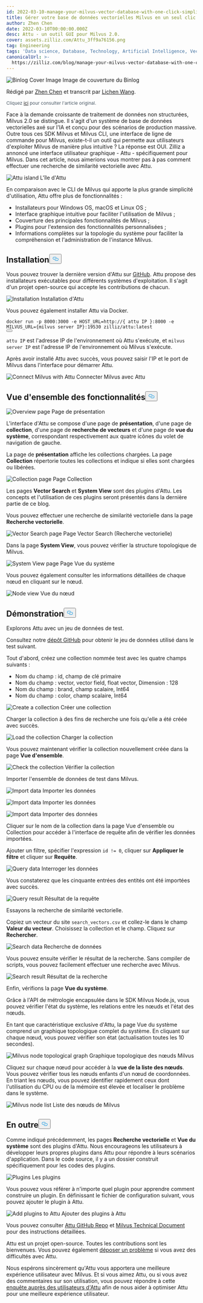 ```yaml
---
id: 2022-03-10-manage-your-milvus-vector-database-with-one-click-simplicity.md
title: Gérer votre base de données vectorielles Milvus en un seul clic
author: Zhen Chen
date: 2022-03-10T00:00:00.000Z
desc: Attu - un outil GUI pour Milvus 2.0.
cover: assets.zilliz.com/Attu_3ff9a76156.png
tag: Engineering
tags: 'Data science, Database, Technology, Artificial Intelligence, Vector Management'
canonicalUrl: >-
  https://zilliz.com/blog/manage-your-milvus-vector-database-with-one-click-simplicity
---
```

<p>
  
   <span class="img-wrapper"> <img translate="no" src="https://assets.zilliz.com/Attu_3ff9a76156.png" alt="Binlog Cover Image" class="doc-image" id="binlog-cover-image" />
   </span> <span class="img-wrapper"> <span>Image de couverture du Binlog</span> </span></p>
<p>Rédigé par <a href="https://github.com/czhen-zilliz">Zhen Chen</a> et transcrit par <a href="https://github.com/LocoRichard">Lichen Wang</a>.</p>
<p style="font-size: 12px;color: #4c5a67">Cliquez <a href="https://zilliz.com/blog/manage-your-milvus-vector-database-with-one-click-simplicity">ici</a> pour consulter l'article original.</p> 
<p>Face à la demande croissante de traitement de données non structurées, Milvus 2.0 se distingue. Il s'agit d'un système de base de données vectorielles axé sur l'IA et conçu pour des scénarios de production massive. Outre tous ces SDK Milvus et Milvus CLI, une interface de ligne de commande pour Milvus, existe-t-il un outil qui permette aux utilisateurs d'exploiter Milvus de manière plus intuitive ? La réponse est OUI. Zilliz a annoncé une interface utilisateur graphique - Attu - spécifiquement pour Milvus. Dans cet article, nous aimerions vous montrer pas à pas comment effectuer une recherche de similarité vectorielle avec Attu.</p>
<p>
  
   <span class="img-wrapper"> <img translate="no" src="https://assets.zilliz.com/map_aa1cda30d4.png" alt="Attu island" class="doc-image" id="attu-island" />
   </span> <span class="img-wrapper"> <span>L'île d'Attu</span> </span></p>
<p>En comparaison avec le CLI de Milvus qui apporte la plus grande simplicité d'utilisation, Attu offre plus de fonctionnalités :</p>
<ul>
<li>Installateurs pour Windows OS, macOS et Linux OS ;</li>
<li>Interface graphique intuitive pour faciliter l'utilisation de Milvus ;</li>
<li>Couverture des principales fonctionnalités de Milvus ;</li>
<li>Plugins pour l'extension des fonctionnalités personnalisées ;</li>
<li>Informations complètes sur la topologie du système pour faciliter la compréhension et l'administration de l'instance Milvus.</li>
</ul>
<h2 id="Installation" class="common-anchor-header">Installation<button data-href="#Installation" class="anchor-icon" translate="no">
      <svg translate="no"
        aria-hidden="true"
        focusable="false"
        height="20"
        version="1.1"
        viewBox="0 0 16 16"
        width="16"
      >
        <path
          fill="#0092E4"
          fill-rule="evenodd"
          d="M4 9h1v1H4c-1.5 0-3-1.69-3-3.5S2.55 3 4 3h4c1.45 0 3 1.69 3 3.5 0 1.41-.91 2.72-2 3.25V8.59c.58-.45 1-1.27 1-2.09C10 5.22 8.98 4 8 4H4c-.98 0-2 1.22-2 2.5S3 9 4 9zm9-3h-1v1h1c1 0 2 1.22 2 2.5S13.98 12 13 12H9c-.98 0-2-1.22-2-2.5 0-.83.42-1.64 1-2.09V6.25c-1.09.53-2 1.84-2 3.25C6 11.31 7.55 13 9 13h4c1.45 0 3-1.69 3-3.5S14.5 6 13 6z"
        ></path>
      </svg>
    </button></h2><p>Vous pouvez trouver la dernière version d'Attu sur <a href="https://github.com/zilliztech/attu/releases">GitHub</a>. Attu propose des installateurs exécutables pour différents systèmes d'exploitation. Il s'agit d'un projet open-source qui accepte les contributions de chacun.</p>
<p>
  
   <span class="img-wrapper"> <img translate="no" src="https://assets.zilliz.com/installation_bbe62873af.png" alt="Installation" class="doc-image" id="installation" />
   </span> <span class="img-wrapper"> <span>Installation d'Attu</span> </span></p>
<p>Vous pouvez également installer Attu via Docker.</p>
<pre><code translate="no" class="language-shell">docker run -p <span class="hljs-number">8000</span>:<span class="hljs-number">3000</span> -e <span class="hljs-variable constant_">HOST_URL</span>=<span class="hljs-attr">http</span>:<span class="hljs-comment">//{ attu IP }:8000 -e MILVUS_URL={milvus server IP}:19530 zilliz/attu:latest</span>
<button class="copy-code-btn"></button></code></pre>
<p><code translate="no">attu IP</code> est l'adresse IP de l'environnement où Attu s'exécute, et <code translate="no">milvus server IP</code> est l'adresse IP de l'environnement où Milvus s'exécute.</p>
<p>Après avoir installé Attu avec succès, vous pouvez saisir l'IP et le port de Milvus dans l'interface pour démarrer Attu.</p>
<p>
  
   <span class="img-wrapper"> <img translate="no" src="https://assets.zilliz.com/connect_1fde46d9d5.png" alt="Connect Milvus with Attu" class="doc-image" id="connect-milvus-with-attu" />
   </span> <span class="img-wrapper"> <span>Connecter Milvus avec Attu</span> </span></p>
<h2 id="Feature-overview" class="common-anchor-header">Vue d'ensemble des fonctionnalités<button data-href="#Feature-overview" class="anchor-icon" translate="no">
      <svg translate="no"
        aria-hidden="true"
        focusable="false"
        height="20"
        version="1.1"
        viewBox="0 0 16 16"
        width="16"
      >
        <path
          fill="#0092E4"
          fill-rule="evenodd"
          d="M4 9h1v1H4c-1.5 0-3-1.69-3-3.5S2.55 3 4 3h4c1.45 0 3 1.69 3 3.5 0 1.41-.91 2.72-2 3.25V8.59c.58-.45 1-1.27 1-2.09C10 5.22 8.98 4 8 4H4c-.98 0-2 1.22-2 2.5S3 9 4 9zm9-3h-1v1h1c1 0 2 1.22 2 2.5S13.98 12 13 12H9c-.98 0-2-1.22-2-2.5 0-.83.42-1.64 1-2.09V6.25c-1.09.53-2 1.84-2 3.25C6 11.31 7.55 13 9 13h4c1.45 0 3-1.69 3-3.5S14.5 6 13 6z"
        ></path>
      </svg>
    </button></h2><p>
  
   <span class="img-wrapper"> <img translate="no" src="https://assets.zilliz.com/overview_591e230514.png" alt="Overview page" class="doc-image" id="overview-page" />
   </span> <span class="img-wrapper"> <span>Page de présentation</span> </span></p>
<p>L'interface d'Attu se compose d'une page de <strong>présentation</strong>, d'une page de <strong>collection</strong>, d'une page de <strong>recherche de vecteurs</strong> et d'une page de <strong>vue du système</strong>, correspondant respectivement aux quatre icônes du volet de navigation de gauche.</p>
<p>La page de <strong>présentation</strong> affiche les collections chargées. La page <strong>Collection</strong> répertorie toutes les collections et indique si elles sont chargées ou libérées.</p>
<p>
  
   <span class="img-wrapper"> <img translate="no" src="https://assets.zilliz.com/collection_42656fe308.png" alt="Collection page" class="doc-image" id="collection-page" />
   </span> <span class="img-wrapper"> <span>Page Collection</span> </span></p>
<p>Les pages <strong>Vector Search</strong> et <strong>System View</strong> sont des plugins d'Attu. Les concepts et l'utilisation de ces plugins seront présentés dans la dernière partie de ce blog.</p>
<p>Vous pouvez effectuer une recherche de similarité vectorielle dans la page <strong>Recherche vectorielle</strong>.</p>
<p>
  
   <span class="img-wrapper"> <img translate="no" src="https://assets.zilliz.com/vector_search_be7365687c.png" alt="Vector Search page" class="doc-image" id="vector-search-page" />
   </span> <span class="img-wrapper"> <span>Page Vector Search (Recherche vectorielle)</span> </span></p>
<p>Dans la page <strong>System View</strong>, vous pouvez vérifier la structure topologique de Milvus.</p>
<p>
  
   <span class="img-wrapper"> <img translate="no" src="https://assets.zilliz.com/system_view_e1df15023d.png" alt="System View page" class="doc-image" id="system-view-page" />
   </span> <span class="img-wrapper"> <span>Page Vue du système</span> </span></p>
<p>Vous pouvez également consulter les informations détaillées de chaque nœud en cliquant sur le nœud.</p>
<p>
  
   <span class="img-wrapper"> <img translate="no" src="https://assets.zilliz.com/node_view_5bbc25f9b2.png" alt="Node view" class="doc-image" id="node-view" />
   </span> <span class="img-wrapper"> <span>Vue du nœud</span> </span></p>
<h2 id="Demonstration" class="common-anchor-header">Démonstration<button data-href="#Demonstration" class="anchor-icon" translate="no">
      <svg translate="no"
        aria-hidden="true"
        focusable="false"
        height="20"
        version="1.1"
        viewBox="0 0 16 16"
        width="16"
      >
        <path
          fill="#0092E4"
          fill-rule="evenodd"
          d="M4 9h1v1H4c-1.5 0-3-1.69-3-3.5S2.55 3 4 3h4c1.45 0 3 1.69 3 3.5 0 1.41-.91 2.72-2 3.25V8.59c.58-.45 1-1.27 1-2.09C10 5.22 8.98 4 8 4H4c-.98 0-2 1.22-2 2.5S3 9 4 9zm9-3h-1v1h1c1 0 2 1.22 2 2.5S13.98 12 13 12H9c-.98 0-2-1.22-2-2.5 0-.83.42-1.64 1-2.09V6.25c-1.09.53-2 1.84-2 3.25C6 11.31 7.55 13 9 13h4c1.45 0 3-1.69 3-3.5S14.5 6 13 6z"
        ></path>
      </svg>
    </button></h2><p>Explorons Attu avec un jeu de données de test.</p>
<p>Consultez notre <a href="https://github.com/zilliztech/attu/tree/main/examples">dépôt GitHub</a> pour obtenir le jeu de données utilisé dans le test suivant.</p>
<p>Tout d'abord, créez une collection nommée test avec les quatre champs suivants :</p>
<ul>
<li>Nom du champ : id, champ de clé primaire</li>
<li>Nom du champ : vector, vector field, float vector, Dimension : 128</li>
<li>Nom du champ : brand, champ scalaire, Int64</li>
<li>Nom du champ : color, champ scalaire, Int64</li>
</ul>
<p>
  
   <span class="img-wrapper"> <img translate="no" src="https://assets.zilliz.com/create_collection_95dfa15354.png" alt="Create a collection" class="doc-image" id="create-a-collection" />
   </span> <span class="img-wrapper"> <span>Créer une collection</span> </span></p>
<p>Charger la collection à des fins de recherche une fois qu'elle a été créée avec succès.</p>
<p>
  
   <span class="img-wrapper"> <img translate="no" src="https://assets.zilliz.com/load_collection_fec39171df.png" alt="Load the collection" class="doc-image" id="load-the-collection" />
   </span> <span class="img-wrapper"> <span>Charger la collection</span> </span></p>
<p>Vous pouvez maintenant vérifier la collection nouvellement créée dans la page <strong>Vue d'ensemble</strong>.</p>
<p>
  
   <span class="img-wrapper"> <img translate="no" src="https://assets.zilliz.com/check_collection_163b05477e.png" alt="Check the collection" class="doc-image" id="check-the-collection" />
   </span> <span class="img-wrapper"> <span>Vérifier la collection</span> </span></p>
<p>Importer l'ensemble de données de test dans Milvus.</p>
<p>
  
   <span class="img-wrapper"> <img translate="no" src="https://assets.zilliz.com/import_data_1_f73d71be85.png" alt="Import data" class="doc-image" id="import-data" />
   </span> <span class="img-wrapper"> <span>Importer les données</span> </span></p>
<p>
  
   <span class="img-wrapper"> <img translate="no" src="https://assets.zilliz.com/import_data_2_4b3c3c3c25.png" alt="Import data" class="doc-image" id="import-data" />
   </span> <span class="img-wrapper"> <span>Importer les données</span> </span></p>
<p>
  
   <span class="img-wrapper"> <img translate="no" src="https://assets.zilliz.com/import_data_3_0def4e8550.png" alt="Import data" class="doc-image" id="import-data" />
   </span> <span class="img-wrapper"> <span>Importer des données</span> </span></p>
<p>Cliquer sur le nom de la collection dans la page Vue d'ensemble ou Collection pour accéder à l'interface de requête afin de vérifier les données importées.</p>
<p>Ajouter un filtre, spécifier l'expression <code translate="no">id != 0</code>, cliquer sur <strong>Appliquer le filtre</strong> et cliquer sur <strong>Requête</strong>.</p>
<p>
  
   <span class="img-wrapper"> <img translate="no" src="https://assets.zilliz.com/query_data_24d9f71ccc.png" alt="Query data" class="doc-image" id="query-data" />
   </span> <span class="img-wrapper"> <span>Interroger les données</span> </span></p>
<p>Vous constaterez que les cinquante entrées des entités ont été importées avec succès.</p>
<p>
  
   <span class="img-wrapper"> <img translate="no" src="https://assets.zilliz.com/query_result_bcbbd17084.png" alt="Query result" class="doc-image" id="query-result" />
   </span> <span class="img-wrapper"> <span>Résultat de la requête</span> </span></p>
<p>Essayons la recherche de similarité vectorielle.</p>
<p>Copiez un vecteur du site <code translate="no">search_vectors.csv</code> et collez-le dans le champ <strong>Valeur du vecteur</strong>. Choisissez la collection et le champ. Cliquez sur <strong>Rechercher</strong>.</p>
<p>
  
   <span class="img-wrapper"> <img translate="no" src="https://assets.zilliz.com/search_data_5af3a1db53.png" alt="Search data" class="doc-image" id="search-data" />
   </span> <span class="img-wrapper"> <span>Recherche de données</span> </span></p>
<p>Vous pouvez ensuite vérifier le résultat de la recherche. Sans compiler de scripts, vous pouvez facilement effectuer une recherche avec Milvus.</p>
<p>
  
   <span class="img-wrapper"> <img translate="no" src="https://assets.zilliz.com/search_result_961886efab.png" alt="Search result" class="doc-image" id="search-result" />
   </span> <span class="img-wrapper"> <span>Résultat de la recherche</span> </span></p>
<p>Enfin, vérifions la page <strong>Vue du système</strong>.</p>
<p>Grâce à l'API de métrologie encapsulée dans le SDK Milvus Node.js, vous pouvez vérifier l'état du système, les relations entre les nœuds et l'état des nœuds.</p>
<p>En tant que caractéristique exclusive d'Attu, la page Vue du système comprend un graphique topologique complet du système. En cliquant sur chaque nœud, vous pouvez vérifier son état (actualisation toutes les 10 secondes).</p>
<p>
  
   <span class="img-wrapper"> <img translate="no" src="https://assets.zilliz.com/topological_graph_d0c5c17586.png" alt="Milvus node topological graph" class="doc-image" id="milvus-node-topological-graph" />
   </span> <span class="img-wrapper"> <span>Graphique topologique des nœuds Milvus</span> </span></p>
<p>Cliquez sur chaque nœud pour accéder à la <strong>vue de la liste des nœuds</strong>. Vous pouvez vérifier tous les nœuds enfants d'un nœud de coordonnées. En triant les nœuds, vous pouvez identifier rapidement ceux dont l'utilisation du CPU ou de la mémoire est élevée et localiser le problème dans le système.</p>
<p>
  
   <span class="img-wrapper"> <img translate="no" src="https://assets.zilliz.com/node_list_64fc610a8d.png" alt="Milvus node list" class="doc-image" id="milvus-node-list" />
   </span> <span class="img-wrapper"> <span>Liste des nœuds de Milvus</span> </span></p>
<h2 id="Whats-more" class="common-anchor-header">En outre<button data-href="#Whats-more" class="anchor-icon" translate="no">
      <svg translate="no"
        aria-hidden="true"
        focusable="false"
        height="20"
        version="1.1"
        viewBox="0 0 16 16"
        width="16"
      >
        <path
          fill="#0092E4"
          fill-rule="evenodd"
          d="M4 9h1v1H4c-1.5 0-3-1.69-3-3.5S2.55 3 4 3h4c1.45 0 3 1.69 3 3.5 0 1.41-.91 2.72-2 3.25V8.59c.58-.45 1-1.27 1-2.09C10 5.22 8.98 4 8 4H4c-.98 0-2 1.22-2 2.5S3 9 4 9zm9-3h-1v1h1c1 0 2 1.22 2 2.5S13.98 12 13 12H9c-.98 0-2-1.22-2-2.5 0-.83.42-1.64 1-2.09V6.25c-1.09.53-2 1.84-2 3.25C6 11.31 7.55 13 9 13h4c1.45 0 3-1.69 3-3.5S14.5 6 13 6z"
        ></path>
      </svg>
    </button></h2><p>Comme indiqué précédemment, les pages <strong>Recherche vectorielle</strong> et <strong>Vue du système</strong> sont des plugins d'Attu. Nous encourageons les utilisateurs à développer leurs propres plugins dans Attu pour répondre à leurs scénarios d'application. Dans le code source, il y a un dossier construit spécifiquement pour les codes des plugins.</p>
<p>
  
   <span class="img-wrapper"> <img translate="no" src="https://assets.zilliz.com/plugins_a2d98e4e5b.png" alt="Plugins" class="doc-image" id="plugins" />
   </span> <span class="img-wrapper"> <span>Les plugins</span> </span></p>
<p>Vous pouvez vous référer à n'importe quel plugin pour apprendre comment construire un plugin. En définissant le fichier de configuration suivant, vous pouvez ajouter le plugin à Attu.</p>
<p>
  
   <span class="img-wrapper"> <img translate="no" src="https://assets.zilliz.com/add_plugins_e3ef53cc0d.png" alt="Add plugins to Attu" class="doc-image" id="add-plugins-to-attu" />
   </span> <span class="img-wrapper"> <span>Ajouter des plugins à Attu</span> </span></p>
<p>Vous pouvez consulter <a href="https://github.com/zilliztech/attu/tree/main/doc">Attu GitHub Repo</a> et <a href="https://milvus.io/docs/v2.0.x/attu.md">Milvus Technical Document</a> pour des instructions détaillées.</p>
<p>Attu est un projet open-source. Toutes les contributions sont les bienvenues. Vous pouvez également <a href="https://github.com/zilliztech/attu/issues">déposer un problème</a> si vous avez des difficultés avec Attu.</p>
<p>Nous espérons sincèrement qu'Attu vous apportera une meilleure expérience utilisateur avec Milvus. Et si vous aimez Attu, ou si vous avez des commentaires sur son utilisation, vous pouvez répondre à cette <a href="https://wenjuan.feishu.cn/m/cfm?t=suw4QnODU1ui-ok7r">enquête auprès des utilisateurs d'Attu</a> afin de nous aider à optimiser Attu pour une meilleure expérience utilisateur.</p>
